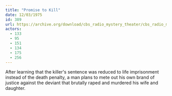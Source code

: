 ```yaml
---
title: "Promise to Kill"
date: 12/03/1975
id: 389
url: https://archive.org/download/cbs_radio_mystery_theater/cbs_radio_mystery_theater-0351-0400.zip/cbs_radio_mystery_theater-0351-0400%2Fcbsrmt_0389_promise_to_kill.mp3
actors:
  - 133
  - 95
  - 151
  - 134
  - 175
  - 256
---
```

After learning that the killer's sentence was reduced to life imprisonment instead of the death penalty, a man plans to mete out his own brand of justice against the deviant that brutally raped and murdered his wife and daughter.